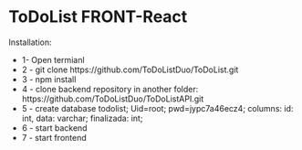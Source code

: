 <h1>ToDoList FRONT-React</h1>

<label>Installation:</label>
<ul>
  <li>1- Open termianl</li>
  <li>2 - git clone https://github.com/ToDoListDuo/ToDoList.git</li>
  <li>3 - npm install</li>
  <li>4 - clone backend repository in another folder: https://github.com/ToDoListDuo/ToDoListAPI.git</li>
  <li>5 - create database todolist; Uid=root; pwd=jypc7a46ecz4; columns: id: int, data: varchar; finalizada: int; </li>
  <li>6 - start backend </li>
  <li>7 - start frontend</li>
</ul>
